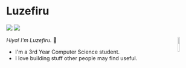 # Luzefiru

<img src="https://komarev.com/ghpvc/?username=luzefiru&color=4f58e8" /> <a target="_blank" href="https://ko-fi.com/luzefiru"><img src="https://img.shields.io/badge/Support_Me-white?logo=kofi&style=social" /></a>

</p>
<img align="right" width="10%" src="https://emoji.discadia.com/emojis/be91985d-f9fe-42a9-aafe-92eb7bdfe753.PNG">
<p>
 
*Hiya! I'm Luzefiru.* :wave:
- I'm a 3rd Year Computer Science student.
- I love building stuff other people may find useful.
